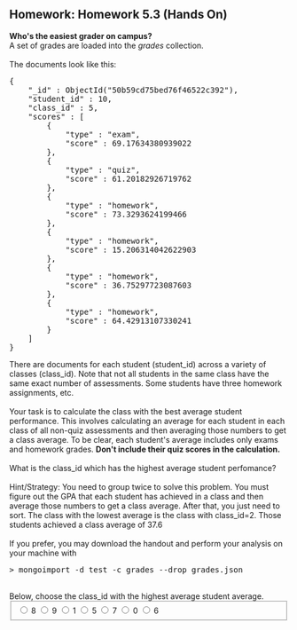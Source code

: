 <div><h2 class="problem-header">
  Homework: Homework 5.3 (Hands On)
</h2>

<section class="problem"><div><b>Who's the easiest grader on campus?</b><br>
A set of grades are loaded into the <em>grades</em> collection.
<br><br>
The documents look like this:
<pre>{
	"_id" : ObjectId("50b59cd75bed76f46522c392"),
	"student_id" : 10,
	"class_id" : 5,
	"scores" : [
		{
			"type" : "exam",
			"score" : 69.17634380939022
		},
		{
			"type" : "quiz",
			"score" : 61.20182926719762
		},
		{
			"type" : "homework",
			"score" : 73.3293624199466
		},
		{
			"type" : "homework",
			"score" : 15.206314042622903
		},
		{
			"type" : "homework",
			"score" : 36.75297723087603
		},
		{
			"type" : "homework",
			"score" : 64.42913107330241
		}
	]
}
</pre>
There are documents for each student (student_id) across a variety of classes (class_id). Note that not all students in the same class have the same exact number of assessments. Some students have three homework assignments, etc.
<br><br>
Your task is to calculate the class with the best average student performance. This involves calculating an average for each student in each class of all non-quiz assessments and then averaging those numbers to get a class average. To be clear, each student's average includes only exams and homework grades. <b>Don't include their quiz scores in the calculation.</b>
<br><br>
What is the class_id which has the highest average student perfomance?
<br><br>Hint/Strategy: You need to group twice to solve this problem. You must figure out the GPA that each student has achieved in a class and then average those numbers to get  a class average. After that, you just need to sort. The class with the lowest average is the class with class_id=2. Those students achieved a class average of 37.6
<br><br>
If you prefer, you may download the handout and perform your analysis on your machine with
<pre>&gt; mongoimport -d test -c grades --drop grades.json
</pre><br>
Below, choose the class_id with the highest average student average.
<span><form id="inputtype_i4x-10gen-M101P-problem-52aa45e5e2d4232c54a18b3b_2_1" class="choicegroup capa_inputtype" __biza="WJ__"><div class="indicator_container"><span id="status_i4x-10gen-M101P-problem-52aa45e5e2d4232c54a18b3b_2_1" style="display:inline-block;" class="unanswered"></span></div><fieldset><label for="input_i4x-10gen-M101P-problem-52aa45e5e2d4232c54a18b3b_2_1_choice_0"><input type="radio" value="choice_0" id="input_i4x-10gen-M101P-problem-52aa45e5e2d4232c54a18b3b_2_1_choice_0" name="input_i4x-10gen-M101P-problem-52aa45e5e2d4232c54a18b3b_2_1"> 8 </label><label for="input_i4x-10gen-M101P-problem-52aa45e5e2d4232c54a18b3b_2_1_choice_1"><input type="radio" value="choice_1" id="input_i4x-10gen-M101P-problem-52aa45e5e2d4232c54a18b3b_2_1_choice_1" name="input_i4x-10gen-M101P-problem-52aa45e5e2d4232c54a18b3b_2_1"> 9 </label><label for="input_i4x-10gen-M101P-problem-52aa45e5e2d4232c54a18b3b_2_1_choice_2"><input type="radio" value="choice_2" id="input_i4x-10gen-M101P-problem-52aa45e5e2d4232c54a18b3b_2_1_choice_2" name="input_i4x-10gen-M101P-problem-52aa45e5e2d4232c54a18b3b_2_1"> 1 </label><label for="input_i4x-10gen-M101P-problem-52aa45e5e2d4232c54a18b3b_2_1_choice_3"><input type="radio" value="choice_3" id="input_i4x-10gen-M101P-problem-52aa45e5e2d4232c54a18b3b_2_1_choice_3" name="input_i4x-10gen-M101P-problem-52aa45e5e2d4232c54a18b3b_2_1"> 5 </label><label for="input_i4x-10gen-M101P-problem-52aa45e5e2d4232c54a18b3b_2_1_choice_4"><input type="radio" value="choice_4" id="input_i4x-10gen-M101P-problem-52aa45e5e2d4232c54a18b3b_2_1_choice_4" name="input_i4x-10gen-M101P-problem-52aa45e5e2d4232c54a18b3b_2_1"> 7 </label><label for="input_i4x-10gen-M101P-problem-52aa45e5e2d4232c54a18b3b_2_1_choice_5"><input type="radio" value="choice_5" id="input_i4x-10gen-M101P-problem-52aa45e5e2d4232c54a18b3b_2_1_choice_5" name="input_i4x-10gen-M101P-problem-52aa45e5e2d4232c54a18b3b_2_1"> 0 </label><label for="input_i4x-10gen-M101P-problem-52aa45e5e2d4232c54a18b3b_2_1_choice_6"><input type="radio" value="choice_6" id="input_i4x-10gen-M101P-problem-52aa45e5e2d4232c54a18b3b_2_1_choice_6" name="input_i4x-10gen-M101P-problem-52aa45e5e2d4232c54a18b3b_2_1"> 6 </label><span id="answer_i4x-10gen-M101P-problem-52aa45e5e2d4232c54a18b3b_2_1"></span></fieldset></form></span></div>

  </section></div>
